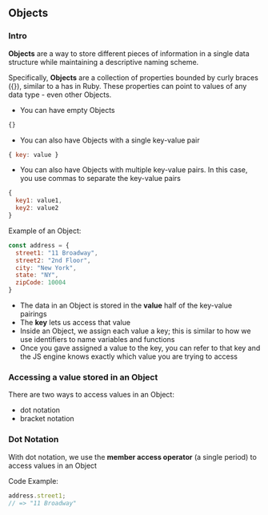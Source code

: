 ## Objects

### Intro

**Objects** are a way to store different pieces of information in a single data structure while maintaining a descriptive naming scheme. 

Specifically, **Objects** are a collection of properties bounded by curly braces ({}), similar to a has in Ruby. These properties can point to values of any data type - even other Objects.

* You can have empty Objects

```js
{}
```

* You can also have Objects with a single key-value pair

```js
{ key: value }
```

* You can also have Objects with multiple key-value pairs. In this case, you use commas to separate the key-value pairs

```js
{
  key1: value1,
  key2: value2
}
```

Example of an Object:

```js
const address = {
  street1: "11 Broadway",
  street2: "2nd Floor",
  city: "New York",
  state: "NY",
  zipCode: 10004
}
```

* The data in an Object is stored in the **value** half of the key-value pairings
* The **key** lets us access that value
* Inside an Object, we assign each value a key; this is similar to how we use identifiers to name variables and functions
* Once you gave assigned a value to the key, you can refer to that key and the JS engine knows exactly which value you are trying to access

### Accessing a value stored in an Object

There are two ways to access values in an Object:
* dot notation
* bracket notation

### Dot Notation

With dot notation, we use the **member access operator** (a single period) to access values in an Object

Code Example:

```js
address.street1;
// => "11 Broadway"
``` 




